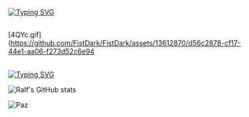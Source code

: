 [![Typing SVG](https://readme-typing-svg.demolab.com?font=Fira+Code&duration=2000&pause=1000&color=47F7AF&center=true&random=false&width=435&lines=Hello+friend...+%F0%9F%91%8B;Eu+sou+o+Ralf+%F0%9F%A6%9C;Sejam+bem-vindos+ao+meu+perfil+%F0%9F%98%81)](https://git.io/typing-svg)

##

[4QYc.gif](https://github.com/FistDark/FistDark/assets/13612870/d56c2878-cf17-44e1-aa06-f273d52c6e94

##

[![Typing SVG](https://readme-typing-svg.demolab.com?font=Fira+Code&duration=2000&pause=1000&color=3FAFF7&random=false&width=435&lines=Estou+em+constante+aprendizado+%F0%9F%A4%93;Acompanhe+meu+perfil%2C+mas+s%C3%B3+se+vc+quiser+%F0%9F%98%89)](https://git.io/typing-svg) 

![Ralf's GitHub stats](https://github-readme-stats.vercel.app/api?username=FistDark&show_icons=true&theme=dark)

<!-- 
[![Top Langs](https://github-readme-stats.vercel.app/api/top-langs/?username=FistDark)](https://github.com/FistDark/github-readme-stats)
[![Readme Card](https://github-readme-stats.vercel.app/api/pin/?username=FistDark&repo=github-readme-stats)](https://github.com/FistDark/github-readme-stats)

<!--
**FistDark/FistDark** is a ✨ _special_ ✨ repository because its `README.md` (this file) appears on your GitHub profile.

Here are some ideas to get you started:

- 🔭 I’m currently working on ...
- 🌱 I’m currently learning ...
- 👯 I’m looking to collaborate on ...
- 🤔 I’m looking for help with ...
- 💬 Ask me about ...
- 📫 How to reach me: ...
- 😄 Pronouns: ...
- ⚡ Fun fact: ...
-->
![Paz](https://github.com/FistDark/FistDark/assets/13612870/91ac2885-d044-4127-bcbe-a1ca5611404b)
